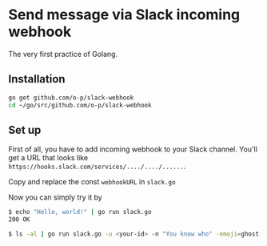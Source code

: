 # Send message via Slack incoming webhook

The very first practice of Golang.

## Installation

```bash
go get github.com/o-p/slack-webhook
cd ~/go/src/github.com/o-p/slack-webhook
```

## Set up

First of all, you have to add incoming webhook to your Slack channel. You'll get a URL that looks like `https://hooks.slack.com/services/..../..../......`.

Copy and replace the const `webhookURL` in `slack.go`

Now you can simply try it by

```bash
$ echo "Hello, world!" | go run slack.go
200 OK

$ ls -al | go run slack.go -u <your-id> -n "You know who" -emoji=ghost
```

